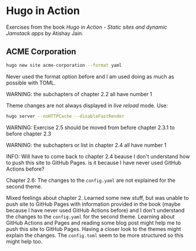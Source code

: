 # Hugo in Action

Exercises from the book *Hugo in Action - Static sites and dynamic Jamstack apps* by Atishay Jain.

## ACME Corporation

```bash
hugo new site acme-corporation --format yaml
```

Never used the format option before and I am used doing as much as possible with TOML.

WARNING: the subchapters of chapter 2.2 all have number 1

Theme changes are not always displayed in *live reload* mode. Use:

```bash
hugo server --noHTTPCache --disableFastRender
```

WARNING: Exercise 2.5 should be moved from before chapter 2.3.1 to before chapter 2.3

WARNING: the subchapters or list in chapter 2.4 all have number 1

INFO: Will have to come back to chapter 2.4 beause I don't understand how to push this site to GitHub Pages. is it because I have never used GitHub Actions before?

Chapter 2.6: The changes to the `config.yaml` are not explained for the second theme.

Mixed feelings about chapter 2. Learned some new stuff, but was unable to push site to GitHub Pages with information provided in the book (maybe because I have never used GitHub Actions before) and I don't understand the changes to the `config.yaml` for the second theme. Learning about GitHub Actions and Pages and reading some blog post might help me to push this site to GitHub Pages. Having a closer look to the themes might explain the changes. The `config.toml` seem to be more structured so this might help too.